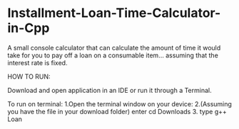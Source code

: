 # Installment-Loan-Time-Calculator-in-Cpp
A small console calculator that can calculate the amount of time it would take for you to pay off a loan on a consumable item... assuming that the interest rate is fixed.




HOW TO RUN:

Download and open application in an IDE or run it through a Terminal.

To run on terminal:
      1.Open the terminal window on your device:
      2.(Assuming you have the file in your download folder) enter cd Downloads
      3. type g++ Loan
